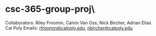 # csc-365-group-proj\
Collaborators: Riley Froomin, Calvin Van Oss, Nick Bircher, Adrian Elias\
Cal Poly Emails: rfroomin@calpoly.edu, nbircher@calpoly.edu
